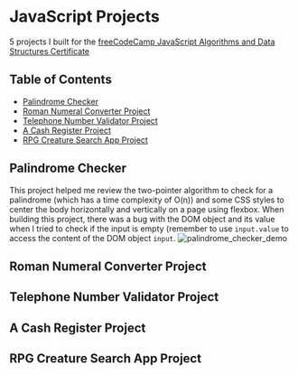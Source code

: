 # JavaScript Projects
5 projects I built for the [freeCodeCamp JavaScript Algorithms and Data Structures Certificate](https://www.freecodecamp.org/learn/javascript-algorithms-and-data-structures-v8/#learn-fetch-and-promises-by-building-an-fcc-authors-page)
## Table of Contents
- [Palindrome Checker](#palindrome-checker)
- [Roman Numeral Converter Project](#roman-numeral-converter-project)
- [Telephone Number Validator Project](#telephone-number-validator-project)
- [A Cash Register Project](#a-cash-register-project)
- [RPG Creature Search App Project](#rpg-creature-search-app-project)

## Palindrome Checker
This project helped me review the two-pointer algorithm to check for a palindrome (which has a time complexity of O(n)) and some CSS styles to center the body horizontally and vertically on a page using flexbox. When building this project, there was a bug with the DOM object and its value when I tried to check if the input is empty (remember to use `input.value` to access the content of the DOM object `input`.
![palindrome_checker_demo](https://github.com/user-attachments/assets/7a728ab8-610b-4029-86bb-73198fb8213d)

## Roman Numeral Converter Project

## Telephone Number Validator Project

## A Cash Register Project

## RPG Creature Search App Project

